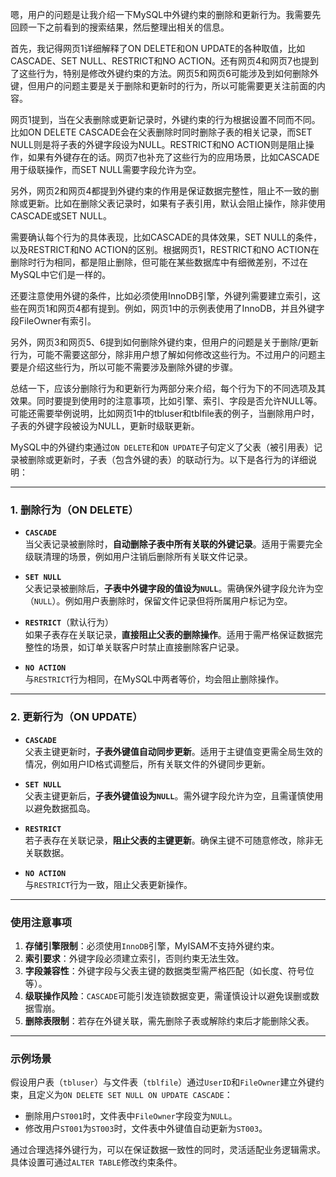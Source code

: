 嗯，用户的问题是让我介绍一下MySQL中外键约束的删除和更新行为。我需要先回顾一下之前看到的搜索结果，然后整理出相关的信息。

首先，我记得网页1详细解释了ON DELETE和ON UPDATE的各种取值，比如CASCADE、SET NULL、RESTRICT和NO ACTION。还有网页4和网页7也提到了这些行为，特别是修改外键约束的方法。网页5和网页6可能涉及到如何删除外键，但用户的问题主要是关于删除和更新时的行为，所以可能需要更关注前面的内容。

网页1提到，当在父表删除或更新记录时，外键约束的行为根据设置不同而不同。比如ON DELETE CASCADE会在父表删除时同时删除子表的相关记录，而SET NULL则是将子表的外键字段设为NULL。RESTRICT和NO ACTION则是阻止操作，如果有外键存在的话。网页7也补充了这些行为的应用场景，比如CASCADE用于级联操作，而SET NULL需要字段允许为空。

另外，网页2和网页4都提到外键约束的作用是保证数据完整性，阻止不一致的删除或更新。比如在删除父表记录时，如果有子表引用，默认会阻止操作，除非使用CASCADE或SET NULL。

需要确认每个行为的具体表现，比如CASCADE的具体效果，SET NULL的条件，以及RESTRICT和NO ACTION的区别。根据网页1，RESTRICT和NO ACTION在删除时行为相同，都是阻止删除，但可能在某些数据库中有细微差别，不过在MySQL中它们是一样的。

还要注意使用外键的条件，比如必须使用InnoDB引擎，外键列需要建立索引，这些在网页1和网页4都有提到。例如，网页1中的示例表使用了InnoDB，并且外键字段FileOwner有索引。

另外，网页3和网页5、6提到如何删除外键约束，但用户的问题是关于删除/更新行为，可能不需要这部分，除非用户想了解如何修改这些行为。不过用户的问题主要是介绍这些行为，所以可能不需要涉及删除外键的步骤。

总结一下，应该分删除行为和更新行为两部分来介绍，每个行为下的不同选项及其效果。同时要提到使用时的注意事项，比如引擎、索引、字段是否允许NULL等。可能还需要举例说明，比如网页1中的tbluser和tblfile表的例子，当删除用户时，子表的外键字段被设为NULL，更新时级联更新。




MySQL中的外键约束通过`ON DELETE`和`ON UPDATE`子句定义了父表（被引用表）记录被删除或更新时，子表（包含外键的表）的联动行为。以下是各行为的详细说明：

---

### **1. 删除行为（ON DELETE）**
- **`CASCADE`**  
  当父表记录被删除时，**自动删除子表中所有关联的外键记录**。适用于需要完全级联清理的场景，例如用户注销后删除所有关联文件记录。

- **`SET NULL`**  
  父表记录被删除后，**子表中外键字段的值设为`NULL`**。需确保外键字段允许为空（`NULL`）。例如用户表删除时，保留文件记录但将所属用户标记为空。

- **`RESTRICT`**（默认行为）  
  如果子表存在关联记录，**直接阻止父表的删除操作**。适用于需严格保证数据完整性的场景，如订单关联客户时禁止直接删除客户记录。

- **`NO ACTION`**  
  与`RESTRICT`行为相同，在MySQL中两者等价，均会阻止删除操作。

---

### **2. 更新行为（ON UPDATE）**
- **`CASCADE`**  
  父表主键更新时，**子表外键值自动同步更新**。适用于主键值变更需全局生效的情况，例如用户ID格式调整后，所有关联文件的外键同步更新。

- **`SET NULL`**  
  父表主键更新后，**子表外键值设为`NULL`**。需外键字段允许为空，且需谨慎使用以避免数据孤岛。

- **`RESTRICT`**  
  若子表存在关联记录，**阻止父表的主键更新**。确保主键不可随意修改，除非无关联数据。

- **`NO ACTION`**  
  与`RESTRICT`行为一致，阻止父表更新操作。

---

### **使用注意事项**
1. **存储引擎限制**：必须使用`InnoDB`引擎，MyISAM不支持外键约束。
2. **索引要求**：外键字段必须建立索引，否则约束无法生效。
3. **字段兼容性**：外键字段与父表主键的数据类型需严格匹配（如长度、符号位等）。
4. **级联操作风险**：`CASCADE`可能引发连锁数据变更，需谨慎设计以避免误删或数据雪崩。
5. **删除表限制**：若存在外键关联，需先删除子表或解除约束后才能删除父表。

---

### **示例场景**
假设用户表（`tbluser`）与文件表（`tblfile`）通过`UserID`和`FileOwner`建立外键约束，且定义为`ON DELETE SET NULL ON UPDATE CASCADE`：
- 删除用户`ST001`时，文件表中`FileOwner`字段变为`NULL`。
- 修改用户`ST001`为`ST003`时，文件表中外键值自动更新为`ST003`。

通过合理选择外键行为，可以在保证数据一致性的同时，灵活适配业务逻辑需求。具体设置可通过`ALTER TABLE`修改约束条件。